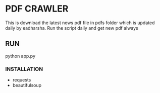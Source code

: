 # PDF CRAWLER
This is download the latest news pdf file in pdfs folder which is updated daily by eadharsha. Run the script daily and get new pdf always

## RUN
python app.py

### INSTALLATION
* requests
* beautifulsoup